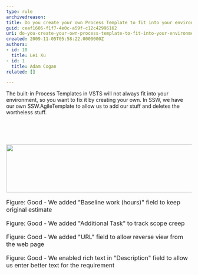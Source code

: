 ```yaml
---
type: rule
archivedreason: 
title: Do you create your own Process Template to fit into your environment?
guid: ceaf1606-f1f7-4e0c-a59f-c12c42996162
uri: do-you-create-your-own-process-template-to-fit-into-your-environment
created: 2009-11-05T05:58:22.0000000Z
authors:
- id: 10
  title: Lei Xu
- id: 1
  title: Adam Cogan
related: []

---
```



The built-in Process Templates in VSTS will not always fit into your environment, so you want to fix it by creating your own. In SSW, we have our own SSW.AgileTemplate to allow us to add our stuff and deletes the wortheless stuff. <br>
<br>

<br><excerpt class='endintro'></excerpt><br>

  <img width="592" height="130" src="/Management/RulesToBetterProjectManagement/PublishingImages/SSWAgile-Baseline-1.jpg" class="ms-rteCustom-ImageArea" alt="" />&#160;<br>
<font size="+0" class="ms-rteCustom-FigureGood">Figure&#58; Good - We added &quot;Baseline work (hours)&quot; field to keep original estimate</font><br>
<br>
<img src="/Management/RulesToBetterProjectManagement/PublishingImages/SSWAgile-Additional.jpg" class="ms-rteCustom-ImageArea" alt="" /><br>
<font size="+0" class="ms-rteCustom-FigureGood">Figure&#58; Good - We added &quot;Additional Task&quot; to track scope creep</font><br>
<br>
<img src="/Management/RulesToBetterProjectManagement/PublishingImages/SSWAgile-URL.jpg" class="ms-rteCustom-ImageArea" alt="" /><br>
<font size="+0" class="ms-rteCustom-FigureGood">Figure&#58; Good - We added &quot;URL&quot; field to allow reverse view from the web page</font><br>
<br>
<img src="/Management/RulesToBetterProjectManagement/PublishingImages/SSWAgile-RichText.jpg" class="ms-rteCustom-ImageArea" alt="" /><br>
<font size="+0" class="ms-rteCustom-FigureGood">Figure&#58; Good - We enabled rich text in &quot;Description&quot; field to allow us enter better text for the requirement</font><br>
<br>
<br>
<br>
<br>
<br>



